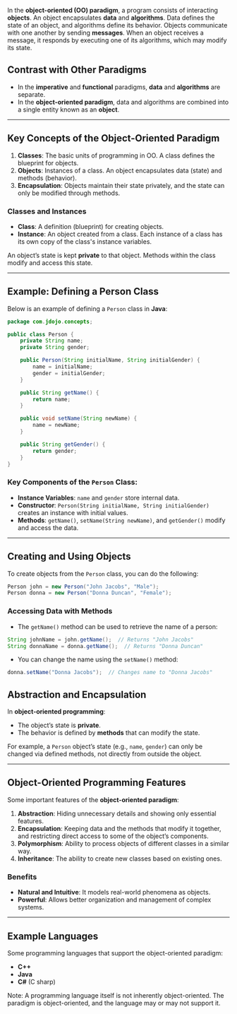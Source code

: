 
In the **object-oriented (OO) paradigm**, a program consists of interacting **objects**. An object encapsulates **data** and **algorithms**. Data defines the state of an object, and algorithms define its behavior. Objects communicate with one another by sending **messages**. When an object receives a message, it responds by executing one of its algorithms, which may modify its state.

## Contrast with Other Paradigms

- In the **imperative** and **functional** paradigms, **data** and **algorithms** are separate.
- In the **object-oriented paradigm**, data and algorithms are combined into a single entity known as an **object**.

---

## Key Concepts of the Object-Oriented Paradigm

1. **Classes**: The basic units of programming in OO. A class defines the blueprint for objects.
2. **Objects**: Instances of a class. An object encapsulates data (state) and methods (behavior).
3. **Encapsulation**: Objects maintain their state privately, and the state can only be modified through methods.

### Classes and Instances

- **Class**: A definition (blueprint) for creating objects.
- **Instance**: An object created from a class. Each instance of a class has its own copy of the class's instance variables.
  
An object’s state is kept **private** to that object. Methods within the class modify and access this state.

---

## Example: Defining a Person Class

Below is an example of defining a `Person` class in **Java**:

```java
package com.jdojo.concepts;

public class Person {
    private String name;
    private String gender;

    public Person(String initialName, String initialGender) {
        name = initialName;
        gender = initialGender;
    }

    public String getName() {
        return name;
    }

    public void setName(String newName) {
        name = newName;
    }

    public String getGender() {
        return gender;
    }
}
```

### Key Components of the `Person` Class:

- **Instance Variables**: `name` and `gender` store internal data.
- **Constructor**: `Person(String initialName, String initialGender)` creates an instance with initial values.
- **Methods**: `getName()`, `setName(String newName)`, and `getGender()` modify and access the data.

---

## Creating and Using Objects

To create objects from the `Person` class, you can do the following:

```java
Person john = new Person("John Jacobs", "Male");
Person donna = new Person("Donna Duncan", "Female");

```

### Accessing Data with Methods

- The `getName()` method can be used to retrieve the name of a person:

```java
String johnName = john.getName();  // Returns "John Jacobs"
String donnaName = donna.getName();  // Returns "Donna Duncan"
```

- You can change the name using the `setName()` method:

```java
donna.setName("Donna Jacobs");  // Changes name to "Donna Jacobs"
```


## Abstraction and Encapsulation

In **object-oriented programming**:

- The object’s state is **private**.
- The behavior is defined by **methods** that can modify the state.

For example, a `Person` object’s state (e.g., `name`, `gender`) can only be changed via defined methods, not directly from outside the object.

---

## Object-Oriented Programming Features

Some important features of the **object-oriented paradigm**:

1. **Abstraction**: Hiding unnecessary details and showing only essential features.
2. **Encapsulation**: Keeping data and the methods that modify it together, and restricting direct access to some of the object’s components.
3. **Polymorphism**: Ability to process objects of different classes in a similar way.
4. **Inheritance**: The ability to create new classes based on existing ones.

### Benefits

- **Natural and Intuitive**: It models real-world phenomena as objects.
- **Powerful**: Allows better organization and management of complex systems.

---

## Example Languages

Some programming languages that support the object-oriented paradigm:

- **C++**
- **Java**
- **C#** (C sharp)

Note: A programming language itself is not inherently object-oriented. The paradigm is object-oriented, and the language may or may not support it.